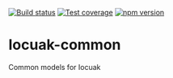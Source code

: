 [![Build status](https://github.com/cuaklabs/iocuak/workflows/build/badge.svg)](https://github.com/cuaklabs/iocuak/workflows/build/badge.svg)
[![Test coverage](https://codecov.io/gh/cuaklabs/iocuak/branch/master/graph/badge.svg?flag=iocuak-common)](https://codecov.io/gh/cuaklabs/iocuak/branch/master/graph/badge.svg?flag=iocuak-common)
[![npm version](https://img.shields.io/github/package-json/v/cuaklabs/iocuak?filename=packages%2Fiocuak-common%2Fpackage.json&style=plastic)](https://www.npmjs.com/package/@cuaklabs/iocuak-common)

# Iocuak-common

Common models for Iocuak
